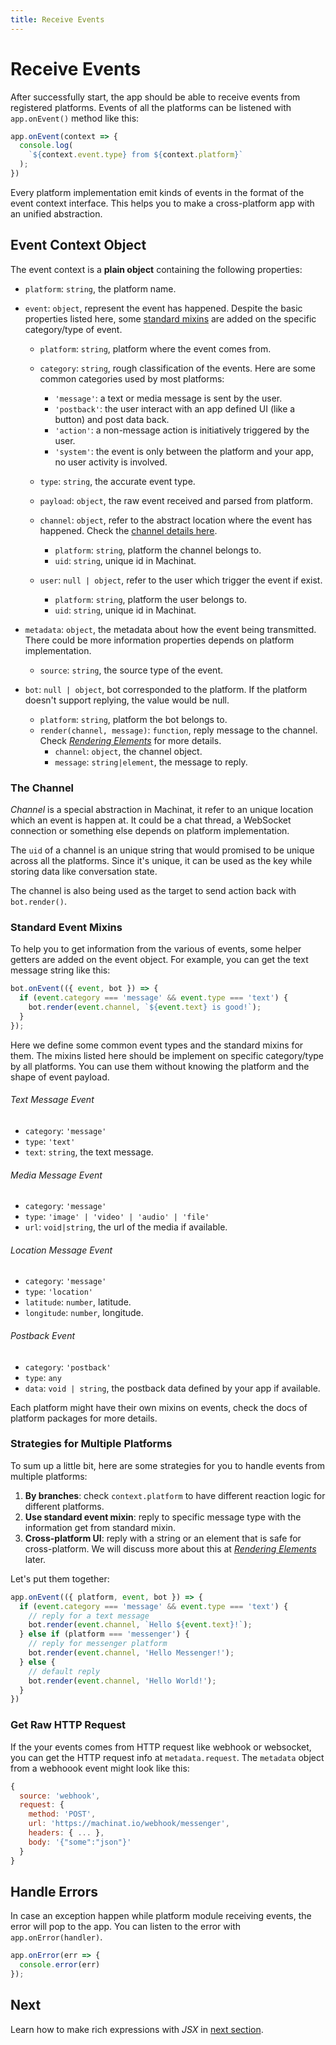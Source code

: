 ```yaml
---
title: Receive Events
---
```


# Receive Events

After successfully start, the app should be able to receive events from registered platforms. Events of all the platforms can be listened with `app.onEvent()` method like this:

```js
app.onEvent(context => {
  console.log(
    `${context.event.type} from ${context.platform}`
  );
})
```

Every platform implementation emit kinds of events in the format of the event context interface. This helps you to make a cross-platform app with an unified abstraction.

## Event Context Object

The event context is a **plain object** containing the following properties:

- `platform`: `string`, the platform name.

- `event`: `object`, represent the event has happened. Despite the basic properties listed here, some [standard mixins](#standard-event-mixins) are added on the specific category/type of event.
  - `platform`: `string`, platform where the event comes from.

  - `category`: `string`, rough classification of the events. Here are some common categories used by most platforms:
    - `'message'`: a text or media message is sent by the user.
    - `'postback'`: the user interact with an app defined UI (like a button) and post data back.
    - `'action'`: a non-message action is initiatively triggered by the user.
    - `'system'`: the event is only between the platform and your app, no user activity is involved.

  - `type`: `string`, the accurate event type.

  - `payload`: `object`, the raw event received and parsed from platform.

  - `channel`: `object`, refer to the abstract location where the event has happened. Check the [channel details here](#the-channel).
    - `platform`: `string`, platform the channel belongs to.
    - `uid`: `string`, unique id in Machinat.


  - `user`: `null | object`, refer to the user which trigger the event if exist.
    - `platform`: `string`, platform the user belongs to.
    - `uid`: `string`, unique id in Machinat.


- `metadata`: `object`, the metadata about how the event being transmitted. There could be more information properties depends on platform implementation.
  - `source`: `string`, the source type of the event.


- `bot`: `null | object`, bot corresponded to the platform. If the platform doesn't support replying, the value would be null.
  - `platform`: `string`, platform the bot belongs to.
  - `render(channel, message)`: `function`, reply message to the channel.  Check [_Rendering Elements_](rendering-elements.md) for more details.
    - `channel`: `object`, the channel object.
    - `message`: `string|element`, the message to reply.

### The Channel

_Channel_ is a special abstraction in Machinat, it refer to an unique location which an event is happen at. It could be a chat thread, a WebSocket connection or something else depends on platform implementation.

The `uid` of a channel is an unique string that would promised to be unique across all the platforms. Since it's unique, it can be used as the key while storing data like conversation state.

The channel is also being used as the target to send action back with `bot.render()`.

### Standard Event Mixins

To help you to get information from the various of events, some helper getters are added on the event object. For example, you can get the text message string like this:


```js
bot.onEvent(({ event, bot }) => {
  if (event.category === 'message' && event.type === 'text') {
    bot.render(event.channel, `${event.text} is good!`);
  }
});
```

Here we define some common event types and the standard mixins for them. The mixins listed here should be implement on specific category/type by all platforms. You can use them without knowing the platform and the shape of event payload.

###### Text Message Event
- `category`: `'message'`
- `type`: `'text'`
- `text`: `string`, the text message.


###### Media Message Event
- `category`: `'message'`
- `type`: `'image' | 'video' | 'audio' | 'file'`
- `url`: `void|string`, the url of the media if available.

###### Location Message Event
- `category`: `'message'`
- `type`: `'location'`
- `latitude`: `number`, latitude.
- `longitude`: `number`, longitude.

###### Postback Event
- `category`: `'postback'`
- `type`: `any`
- `data`: `void | string`, the postback data defined by your app if available.

Each platform might have their own mixins on events, check the docs of platform packages for more details.

### Strategies for Multiple Platforms

To sum up a little bit, here are some strategies for you to handle events from multiple platforms:

1. **By branches**: check `context.platform` to have different reaction logic for different platforms.
2. **Use standard event mixin**: reply to specific message type with the information get from standard mixin.
3. **Cross-platform UI**: reply with a string or an element that is safe for cross-platform. We will discuss more about this at [_Rendering Elements_](rendering-elements.md) later.

Let's put them together:

```js
app.onEvent(({ platform, event, bot }) => {
  if (event.category === 'message' && event.type === 'text') {
    // reply for a text message
    bot.render(event.channel, `Hello ${event.text}!`);
  } else if (platform === 'messenger') {
    // reply for messenger platform
    bot.render(event.channel, 'Hello Messenger!');
  } else {
    // default reply
    bot.render(event.channel, 'Hello World!');
  }
})
```

### Get Raw HTTP Request

If the your events comes from HTTP request like webhook or websocket, you can get the HTTP request info at `metadata.request`. The `metadata` object from a webhoook event might look like this:

```js
{
  source: 'webhook',
  request: {
    method: 'POST',
    url: 'https://machinat.io/webhook/messenger',
    headers: { ... },
    body: '{"some":"json"}'
  }
}
```

## Handle Errors

In case an exception happen while platform module receiving events, the error will pop to the app. You can listen to the error with `app.onError(handler)`.

```js
app.onError(err => {
  console.error(err)
});
```

## Next

Learn how to make rich expressions with _JSX_ in [next section](introducing-jsx.md).
